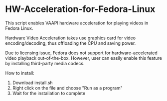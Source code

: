 # HW-Acceleration-for-Fedora-Linux
This script enables VAAPI hardware acceleration for playing videos in Fedora Linux.

Hardware Video Acceleration takes use graphics card for video encoding/decoding, thus offloading the CPU and saving power.

Due to licensing issue, Fedora does not support for hardware-accelerated video playback out-of-the-box. However, user can easily enable this feature by installing third-party media codecs.

How to install:
1. Download install.sh
2. Right click on the file and choose "Run as a program"
3. Wait for the installation to complete
